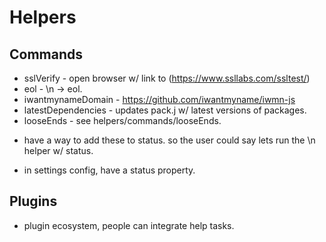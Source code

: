 # Helpers

## Commands
- sslVerify - open browser w/ link to (https://www.ssllabs.com/ssltest/)
- eol - \n -> eol.
- iwantmynameDomain - https://github.com/iwantmyname/iwmn-js
- latestDependencies - updates pack.j w/ latest versions of packages.
- looseEnds - see helpers/commands/looseEnds.

* have a way to add these to status. so the user could say lets run the \n helper w/ status.
- in settings config, have a status property.

## Plugins
- plugin ecosystem, people can integrate help tasks.
